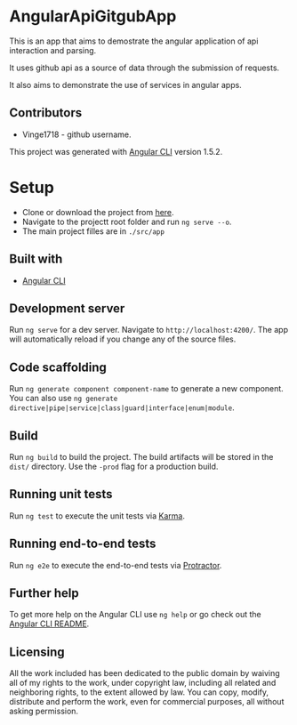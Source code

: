 # AngularApiGitgubApp

This is an app that aims to demostrate the angular application of api interaction and parsing.

It uses github api as a source of data through the submission of requests.

It also aims to demonstrate the use of services in angular apps.

## Contributors
- Vinge1718 - github username.

This project was generated with [Angular CLI](https://github.com/angular/angular-cli) version 1.5.2.

# Setup

* Clone or download the project from [here](https://github.com/Vinge1718/angular-api-gitgub-app).
* Navigate to the projectt root folder and run `ng serve --o`.
* The main project filles are in `./src/app`

## Built with

* [Angular CLI](https://angular.io/)

## Development server

Run `ng serve` for a dev server. Navigate to `http://localhost:4200/`. The app will automatically reload if you change any of the source files.

## Code scaffolding

Run `ng generate component component-name` to generate a new component. You can also use `ng generate directive|pipe|service|class|guard|interface|enum|module`.

## Build

Run `ng build` to build the project. The build artifacts will be stored in the `dist/` directory. Use the `-prod` flag for a production build.

## Running unit tests

Run `ng test` to execute the unit tests via [Karma](https://karma-runner.github.io).

## Running end-to-end tests

Run `ng e2e` to execute the end-to-end tests via [Protractor](http://www.protractortest.org/).

## Further help

To get more help on the Angular CLI use `ng help` or go check out the [Angular CLI README](https://github.com/angular/angular-cli/blob/master/README.md).

## Licensing
All the work included has been dedicated to the public domain by waiving all of my rights to the work, under
copyright law, including all related and neighboring rights, to the extent allowed by law.
You can copy, modify, distribute and perform the work, even for commercial
purposes, all without asking permission.
